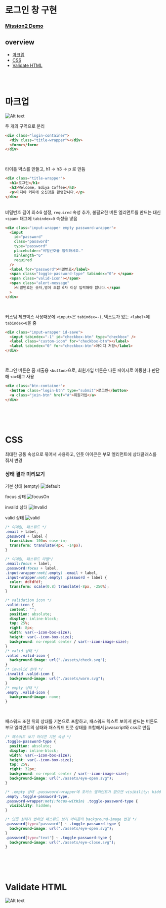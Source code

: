 # 로그인 창 구현

### [Mission2 Demo](https://jsweetpotato.github.io/home-work/mission-02/mission-02.html)

## overview

- [마크업](#마크업)
- [CSS](#css)
- [Validate HTML](#validate-html)

<br>
<br>

# 마크업

![Alt text](../readme-images/mission-02-main.png)

두 개의 구역으로 분리

```html
<div class="login-container">
  <div class="title-wrapper"></div>
  <form></form>
</div>
```

<br>

타이틀 박스를 만들고, h1 -> h3 -> p 로 만듬

```html
<div class="title-wrapper">
  <h1>로그인</h1>
  <h3>Welcome, Ediya Coffee</h3>
  <p>이디야 커피에 오신것을 환영합니다.</p>
</div>
```

<br>
비밀번호 길이 최소6 설정, <code>required</code> 속성 추가,
불필요한 버튼 엘리먼트를 만드는 대신 <code>&lt;span&gt;</code> 태그에 <code>tabindex=0</code> 속성을 넣음

```html
<div class="input-wrapper empty password-wrapper">
  <input
    id="password"
    class="password"
    type="password"
    placeholder="비밀번호를 입력하세요."
    minlength="6"
    required
  />
  <label for="password">비밀번호</label>
  <span class="toggle-password-type" tabindex="0"> </span>
  <span class="valid-icon"></span>
  <span class="alert-message"
    >비밀번호는 숫자,영어 조합 6자 이상 입력해야 합니다.</span
  >
</div>
```

<br>

커스텀 체크박스 사용때문에 <code>&lt;input&gt;</code>은 <code>tabindex=-1</code>, 텍스트가 있는 <code>&lt;label&gt;</code>에 <code>tabindex=0</code>을 줌

```html
<div class="input-wrapper id-save">
  <input tabindex="-1" id="checkbox-btn" type="checkbox" />
  <label class="custom-icon" for="checkbox-btn"></label>
  <label tabindex="0" for="checkbox-btn">아이디 저장</label>
</div>
```

<br>

로그인 버튼은 폼 제출용 <code>&lt;button&gt;</code>으로, 회원가입 버튼은 다른 페이지로 이동한다 판단해 <code>&lt;a&gt;</code>태그 사용

```html
<div class="btn-container">
  <button class="login-btn" type="submit">로그인</button>
  <a class="join-btn" href="#">회원가입</a>
</div>
```

<br>
<br>
<br>

# CSS

최대한 공통 속성으로 묶어서 사용하고, 인풋 아이콘은 부모 엘리먼트에 상태클래스를 줘서 변경

### 상태 결과 미리보기

기본 상태 (empty)
![default](../readme-images/mission-02-id-default.png)

focus 상태
![focusOn](../readme-images/mission-02-id-focusOn.png)

invalid 상태
![Invalid](../readme-images/mission-02-id-invalid.png)

valid 상태
![valid](../readme-images/mission-02-id-valid.png)

```css
/* 이메일, 패스워드 */
.email + label,
.password + label {
  transition: 100ms ease-in;
  transform: translate(4px, -14px);
}

/* 이메일, 패스워드 라벨*/
.email:focus + label,
.password:focus + label,
.input-wrapper:not(.empty) .email + label,
.input-wrapper:not(.empty) .password + label {
  color: #dfdfdf;
  transform: scale(0.8) translate(-8px, -250%);
}

/* validation icon */
.valid-icon {
  content: "";
  position: absolute;
  display: inline-block;
  top: 25%;
  right: 8px;
  width: var(--icon-box-size);
  height: var(--icon-box-size);
  background: no-repeat center / var(--icon-image-size);
}
/* valid 상태 */
.valid .valid-icon {
  background-image: url("./assets/check.svg");
}
/* invalid 상태 */
.invalid .valid-icon {
  background-image: url("./assets/warn.svg");
}
/* empty 상태 */
.empty .valid-icon {
  background-image: none;
}
```

<br>

패스워드 또한 위의 상태를 기본으로 포함하고, 패스워드 텍스트 보이게 만드는 버튼도 부모 엘리먼트의 상태와 패스워드 인풋 상태를 조합해서 javascript와 css로 만듬

```css
/* 패스워드 보기 아이콘 기본 속성 */
.toggle-password-type {
  position: absolute;
  display: inline-block;
  width: var(--icon-box-size);
  height: var(--icon-box-size);
  top: 25%;
  right: 32px;
  background: no-repeat center / var(--icon-image-size);
  background-image: url("./assets/eye-open.svg");
}
```

```css
/* .empty 상태 .passwoord-wrapper에 포커스 엘리먼트가 없으면 visibility: hidden */
.empty .toggle-password-type,
.password-wrapper:not(:focus-within) .toggle-password-type {
  visibility: hidden;
}
```

```css
/* 인풋 상태가 변하면 패스워드 보기 아이콘의 background-image 변경 */
.password[type="password"] ~ .toggle-password-type {
  background-image: url("./assets/eye-open.svg");
}
.password[type="text"] ~ .toggle-password-type {
  background-image: url("./assets/eye-close.svg");
}
```

<br>
<br>
<br>

# Validate HTML

![Alt text](../readme-images/mission-02-validate.png)
